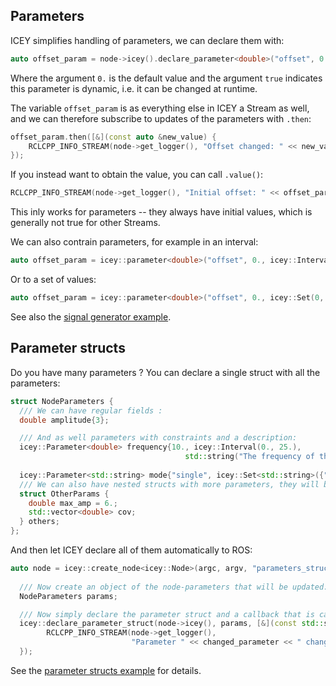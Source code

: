 

## Parameters 

ICEY simplifies handling of parameters, we can declare them with:

```cpp
auto offset_param = node->icey().declare_parameter<double>("offset", 0.);
```

Where the argument `0.` is the default value and the argument `true` indicates this parameter is dynamic, i.e. it can be changed at runtime.

The variable `offset_param` is as everything else in ICEY a Stream as well, and we can therefore subscribe to updates of the parameters with `.then`:

```cpp
offset_param.then([&](const auto &new_value) {
	RCLCPP_INFO_STREAM(node->get_logger(), "Offset changed: " << new_value);
});
```
If you instead want to obtain the value, you can call `.value()`:

```cpp
RCLCPP_INFO_STREAM(node->get_logger(), "Initial offset: " << offset_param.value());
```
This inly works for parameters -- they always have initial values, which is generally not true for other Streams.

We can also contrain parameters, for example in an interval:
```cpp
auto offset_param = icey::parameter<double>("offset", 0., icey::Interval(0, 1));
```

Or to a set of values: 

```cpp
auto offset_param = icey::parameter<double>("offset", 0., icey::Set(0, 0.5, 1));
```

See also the [signal generator example](../../icey_examples/src/signal_generator.cpp). 

## Parameter structs 

Do you have many parameters ? 
You can declare a single struct with all the parameters: 

```cpp
struct NodeParameters {
  /// We can have regular fields :
  double amplitude{3};

  /// And as well parameters with constraints and a description:
  icey::Parameter<double> frequency{10., icey::Interval(0., 25.),
                                       std::string("The frequency of the sine")};
  
  icey::Parameter<std::string> mode{"single", icey::Set<std::string>({"single", "double", "pulse"})};
  /// We can also have nested structs with more parameters, they will be named others.max_amp, others.cov:
  struct OtherParams {
    double max_amp = 6.;
    std::vector<double> cov;
  } others;
};
```
And then let ICEY declare all of them automatically to ROS: 

```cpp
auto node = icey::create_node<icey::Node>(argc, argv, "parameters_struct_example");
  
  /// Now create an object of the node-parameters that will be updated:
  NodeParameters params;

  /// Now simply declare the parameter struct and a callback that is called when any field updates: 
  icey::declare_parameter_struct(node->icey(), params, [&](const std::string &changed_parameter) {
        RCLCPP_INFO_STREAM(node->get_logger(),
                           "Parameter " << changed_parameter << " changed");
  });
```

See the [parameter structs example](../../icey_examples/src/parameters_struct.cpp) for details.

